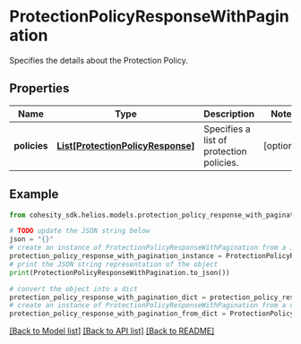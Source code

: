 # ProtectionPolicyResponseWithPagination

Specifies the details about the Protection Policy.

## Properties

Name | Type | Description | Notes
------------ | ------------- | ------------- | -------------
**policies** | [**List[ProtectionPolicyResponse]**](ProtectionPolicyResponse.md) | Specifies a list of protection policies. | [optional] 

## Example

```python
from cohesity_sdk.helios.models.protection_policy_response_with_pagination import ProtectionPolicyResponseWithPagination

# TODO update the JSON string below
json = "{}"
# create an instance of ProtectionPolicyResponseWithPagination from a JSON string
protection_policy_response_with_pagination_instance = ProtectionPolicyResponseWithPagination.from_json(json)
# print the JSON string representation of the object
print(ProtectionPolicyResponseWithPagination.to_json())

# convert the object into a dict
protection_policy_response_with_pagination_dict = protection_policy_response_with_pagination_instance.to_dict()
# create an instance of ProtectionPolicyResponseWithPagination from a dict
protection_policy_response_with_pagination_from_dict = ProtectionPolicyResponseWithPagination.from_dict(protection_policy_response_with_pagination_dict)
```
[[Back to Model list]](../README.md#documentation-for-models) [[Back to API list]](../README.md#documentation-for-api-endpoints) [[Back to README]](../README.md)


